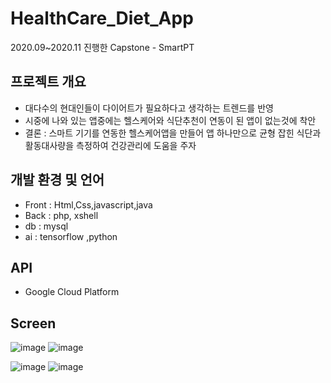 # HealthCare_Diet_App
2020.09~2020.11 진행한 Capstone - SmartPT

## 프로젝트 개요
- 대다수의 현대인들이 다이어트가 필요하다고 생각하는 트렌드를 반영 
- 시중에 나와 있는 앱중에는 헬스케어와 식단추천이 연동이 된 앱이 없는것에 착안
- 결론 : 스마트 기기를 연동한 헬스케어앱을 만들어 앱 하나만으로 균형 잡힌 식단과 활동대사량을 측정하여 건강관리에 도움을 주자

## 개발 환경 및 언어
- Front : Html,Css,javascript,java
- Back : php, xshell
- db : mysql
- ai : tensorflow ,python

## API
- Google Cloud Platform

## Screen

![image](https://user-images.githubusercontent.com/53807965/102613422-c9f22200-4175-11eb-808e-783a258cb7ad.png)
![image](https://user-images.githubusercontent.com/53807965/102613427-cbbbe580-4175-11eb-97fc-5902ca0fda15.png)

![image](https://user-images.githubusercontent.com/53807965/102613431-ce1e3f80-4175-11eb-827a-a46d2971ab31.png)
![image](https://user-images.githubusercontent.com/53807965/102613438-d0809980-4175-11eb-9645-bcf0ac7c0e1d.png)

